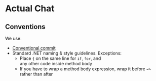 # Actual Chat

## Conventions

We use:
- [Conventional commit](shttps://www.conventionalcommits.org/en/v1.0.0/)
- Standard .NET naming & style guidelines. Exceptions:
    - Place `{` on the same line for `if`, `for`, and  
      any other code inside method body
    - If you have to wrap a method body expression,
      wrap it before `=>` rather than after 
